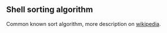 ## Shell sorting algorithm

Common known sort algorithm, more description on
[wikipedia](https://en.wikipedia.org/wiki/Shellsort).
